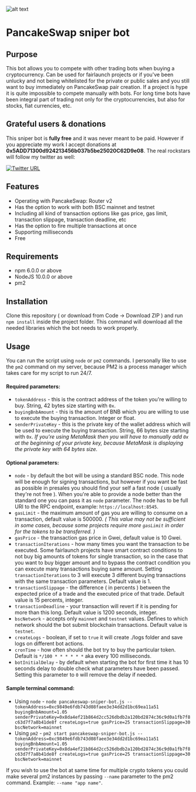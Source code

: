 ![alt text](https://github.com/mnedelchev-vn/pancakeswap-sniper-bot/blob/main/pancakeswap-sniper-bot.png)

# PancakeSwap sniper bot

## Purpose
This bot allows you to compete with other trading bots when buying a cryptocurrency. Can be used for fairlaunch projects or if you've been unlucky and not being whitelisted for the private or public sales and you still want to buy immediately on PancakeSwap pair creation. If a project is hype it is quite impossible to compete manually with bots. For long time bots have been integral part of trading not only for the cryptocurrencies, but also for stocks, fiat currencies, etc.

## Grateful users & donations
This sniper bot is **fully free** and it was never meant to be paid. However if you appreciate my work I accept donations at **0x5ADD71300d924213456b037b5be25020C62D9e08**. The real rockstars will follow my twitter as well:

[![Twitter URL](https://github.com/mnedelchev-vn/pancakeswap-sniper-bot/blob/main/twitter.svg)](https://twitter.com/intent/follow?screen_name=mnedelchev_)

## Features
* Operating with PancakeSwap: Router v2
* Has the option to work with both BSC mainnet and testnet
* Including all kind of transaction options like gas price, gas limit, transaction slippage, transaction deadline, etc
* Has the option to fire multiple transactions at once
* Supporting milliseconds
* Free

## Requirements
* npm 6.0.0 or above
* NodeJS 10.0.0 or above
* pm2

## Installation
Clone this repository ( or download from Code -> Download ZIP ) and run `npm install` inside the project folder. This command will download all the needed libraries which the bot needs to work properly.

## Usage
You can run the script using `node` or `pm2` commands. I personally like to use the `pm2` command on my server, because PM2 is a process manager which takes care for my script to run 24/7. 

#### Required parameters:
* `tokenAddress` - this is the contract address of the token you're willing to buy. String, 42 bytes size starting with `0x`.
* `buyingBnbAmount` - this is the amount of BNB which you are willing to use to execute the buying transaction. Integer or float.
* `senderPrivateKey` - this is the private key of the wallet address which will be used to execute the buying transaction. String, 66 bytes size starting with `0x`. *If you're using MetaMask then you will have to manually add `0x` at the beginning of your private key, because MetaMask is displaying the private key with 64 bytes size.*

#### Optional parameters:
* `node` - by default the bot will be using a standard BSC node. This node will be enough for signing transactions, but however if you want be fast as possible in presales you should find your self a fast node ( usually they're not free ). When you're able to provide a node better than the standard one you can pass it as `node` parameter. The node has to be full URI to the RPC endpoint, example: `https://localhost:8545`.
* `gasLimit` - the maximum amount of gas you are willing to consume on a transaction, default value is 500000. 
*( This value may not be sufficient in some cases, because some projects require more `gasLimit` in order for the tokens to be transferred. )*
* `gasPrice` - the transaction gas price in Gwei, default value is 10 Gwei.
* `transactionIterations` - how many times you want the transaction to be executed. Some fairlaunch projects have smart contract conditions to not buy big amounts of tokens for single transaction, so in the case that you want to buy bigger amount and to bypass the contract condition you can execute many transactions buying same amount. Setting `transactionIterations` to 3 will execute 3 different buying transactions with the same transaction parameters. Default value is 1.
* `transactionSlippage` - the difference ( in percents ) between the expected price of a trade and the executed price of that trade. Default value is 15 percents, integer.
* `transactionDeadline` - your transaction will revert if it is pending for more than this long. Default value is 1200 seconds, integer.
* `bscNetwork` - accepts only `mainnet` and `testnet` values. Defines to which network should the bot submit blockchain transactions. Default value is `testnet`.
* `createLogs` - boolean, if set to `true` it will create ./logs folder and save logs on different bot actions.
* `cronTime` - how often should the bot try to buy the particular token. Default is `*/100 * * * * * *` aka every 100 milliseconds.
* `botInitialDelay` - by default when starting the bot for first time it has 10 seconds delay to double check what parameters have been passed. Setting this parameter to `0` will remove the delay if needed.

#### Sample terminal command:
* Using `node` - `node pancakeswap-sniper-bot.js -- tokenAddress=0xc9849e6fdb743d08faee3e34dd2d1bc69ea11a51 buyingBnbAmount=1.05 senderPrivateKey=0x8da4ef21b864d2cc526dbdb2a120bd2874c36c9d0a1fb7f8c63d7f7a8b41de8f createLogs=true gasPrice=25 transactionSlippage=30 bscNetwork=mainnet`
* Using `pm2` - `pm2 start pancakeswap-sniper-bot.js -- tokenAddress=0xc9849e6fdb743d08faee3e34dd2d1bc69ea11a51 buyingBnbAmount=1.05 senderPrivateKey=0x8da4ef21b864d2cc526dbdb2a120bd2874c36c9d0a1fb7f8c63d7f7a8b41de8f createLogs=true gasPrice=25 transactionSlippage=30 bscNetwork=mainnet`

If you wish to use the bot at same time for multiple crypto tokens you could make several pm2 instances by passing `--name` parameter to the pm2 command. Example: `--name "app name"`.